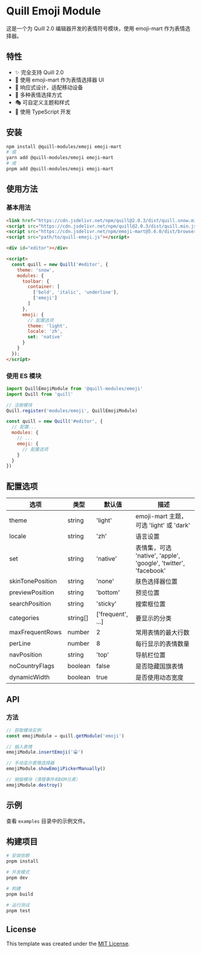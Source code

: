 # Quill Emoji Module

这是一个为 Quill 2.0 编辑器开发的表情符号模块，使用 emoji-mart 作为表情选择器。

## 特性

* ✨ 完全支持 Quill 2.0
* 🎨 使用 emoji-mart 作为表情选择器 UI
* 📱 响应式设计，适配移动设备
* 🔄 多种表情选择方式
* 🎭 可自定义主题和样式
* 🔧 使用 TypeScript 开发

## 安装

```bash
npm install @quill-modules/emoji emoji-mart
# 或
yarn add @quill-modules/emoji emoji-mart
# 或
pnpm add @quill-modules/emoji emoji-mart
```

## 使用方法

### 基本用法

```html
<link href="https://cdn.jsdelivr.net/npm/quill@2.0.3/dist/quill.snow.min.css" rel="stylesheet">
<script src="https://cdn.jsdelivr.net/npm/quill@2.0.3/dist/quill.min.js"></script>
<script src="https://cdn.jsdelivr.net/npm/emoji-mart@5.6.0/dist/browser.min.js"></script>
<script src="path/to/quill-emoji.js"></script>

<div id="editor"></div>

<script>
  const quill = new Quill('#editor', {
    theme: 'snow',
    modules: {
      toolbar: {
        container: [
          ['bold', 'italic', 'underline'],
          ['emoji']
        ]
      },
      emoji: {
        // 配置选项
        theme: 'light',
        locale: 'zh',
        set: 'native'
      }
    }
  });
</script>
```

### 使用 ES 模块

```javascript
import QuillEmojiModule from '@quill-modules/emoji'
import Quill from 'quill'

// 注册模块
Quill.register('modules/emoji', QuillEmojiModule)

const quill = new Quill('#editor', {
  // 配置...
  modules: {
    // ...
    emoji: {
      // 配置选项
    }
  }
})
```

## 配置选项

| 选项 | 类型 | 默认值 | 描述 |
|------|------|--------|------|
| theme | string | 'light' | emoji-mart 主题，可选 'light' 或 'dark' |
| locale | string | 'zh' | 语言设置 |
| set | string | 'native' | 表情集，可选 'native', 'apple', 'google', 'twitter', 'facebook' |
| skinTonePosition | string | 'none' | 肤色选择器位置 |
| previewPosition | string | 'bottom' | 预览位置 |
| searchPosition | string | 'sticky' | 搜索框位置 |
| categories | string[] | ['frequent', ...] | 要显示的分类 |
| maxFrequentRows | number | 2 | 常用表情的最大行数 |
| perLine | number | 8 | 每行显示的表情数量 |
| navPosition | string | 'top' | 导航栏位置 |
| noCountryFlags | boolean | false | 是否隐藏国旗表情 |
| dynamicWidth | boolean | true | 是否使用动态宽度 |

## API

### 方法

```javascript
// 获取模块实例
const emojiModule = quill.getModule('emoji')

// 插入表情
emojiModule.insertEmoji('😀')

// 手动显示表情选择器
emojiModule.showEmojiPickerManually()

// 销毁模块（清理事件和DOM元素）
emojiModule.destroy()
```

## 示例

查看 `examples` 目录中的示例文件。

## 构建项目

```bash
# 安装依赖
pnpm install

# 开发模式
pnpm dev

# 构建
pnpm build

# 运行测试
pnpm test
```

## License

This template was created under the [MIT License](LICENSE).
